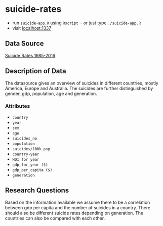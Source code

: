 # suicide-rates

- run `suicide-app.R` using `Rscript` ‒ or just type `./suicide-app.R`
- visit [localhost:1337](http://localhost:1337)

## Data Source

[Suicide Rates 1985-2016](https://www.kaggle.com/russellyates88/suicide-rates-overview-1985-to-2016/download)

## Description of Data

The datasource gives an overview of suicides in different countries, mostly
America, Europe and Australia. The suicides are further distinguished by
gender, gdp, population, age and generation.

### Attributes

- `country`
- `year`
- `sex`
- `age`
- `suicides_no`
- `population`
- `suicides/100k pop`
- `country-year`
- `HDI for year`
- `gdp_for_year ($)`
- `gdp_per_capita ($)`
- `generation`

## Research Questions

Based on the information available we assume there to be a correlation between
gdp per capita and the number of suicides in a country. There should also be
different suicide rates depending on generation. The countries can also be
compared with each other. 
